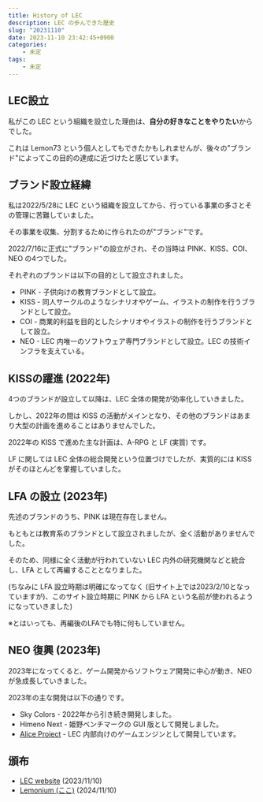 ```yaml
---
title: History of LEC
description: LEC の歩んできた歴史
slug: "20231110"
date: 2023-11-10 23:42:45+0900
categories:
    - 未定
tags:
    - 未定
---
```


## LEC設立

私がこの LEC という組織を設立した理由は、**自分の好きなことをやりたい**からでした。

これは Lemon73 という個人としてもできたかもしれませんが、後々の"ブランド"によってこの目的の達成に近づけたと感じています。

## ブランド設立経緯

私は2022/5/28に LEC という組織を設立してから、行っている事業の多さとその管理に苦難していました。

その事業を収集、分割するために作られたのが"ブランド"です。

2022/7/16に正式に"ブランド"の設立がされ、その当時は PINK、KISS、COI、NEO の4つでした。

それぞれのブランドは以下の目的として設立されました。

- PINK - 子供向けの教育ブランドとして設立。
- KISS - 同人サークルのようなシナリオやゲーム、イラストの制作を行うブランドとして設立。
- COI - 商業的利益を目的としたシナリオやイラストの制作を行うブランドとして設立。
- NEO - LEC 内唯一のソフトウェア専門ブランドとして設立。LEC の技術インフラを支えている。

## KISSの躍進 (2022年)

4つのブランドが設立して以降は、LEC 全体の開発が効率化していきました。

しかし、2022年の間は KISS の活動がメインとなり、その他のブランドはあまり大型の計画を進めることはありませんでした。

2022年の KISS で進めた主な計画は、A-RPG と LF (実質) です。

LF に関しては LEC 全体の総合開発という位置づけでしたが、実質的には KISS がそのほとんどを掌握していました。

## LFA の設立 (2023年)

先述のブランドのうち、PINK は現在存在しません。

もともとは教育系のブランドとして設立されましたが、全く活動がありませんでした。

そのため、同様に全く活動が行われていない LEC 内外の研究機関などと統合し、LFA として再編することとなりました。

(ちなみに LFA 設立時期は明確になってなく (旧サイト上では2023/2/10となっていますが)、このサイト設立時期に PINK から LFA という名前が使われるようになっていきました)

※とはいっても、再編後のLFAでも特に何もしていません。

## NEO 復興 (2023年)

2023年になってくると、ゲーム開発からソフトウェア開発に中心が動き、NEO が急成長していきました。

2023年の主な開発は以下の通りです。

- Sky Colors - 2022年から引き続き開発しました。
- Himeno Next - 姫野ベンチマークの GUI 版として開発しました。
- [Alice Project](https://alicenovel.web.app) - LEC 内部向けのゲームエンジンとして開発しています。

## 頒布

- [LEC website](https://lemon73.gitlab.io/docs/20221216) (2023/11/10)
- [Lemonium (ここ)](./) (2024/11/10)
